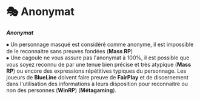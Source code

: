 # 🎭 Anonymat

_**Anonymat**_



⦁ Un personnage masqué est considéré comme anonyme, il est impossible de le reconnaitre sans preuves fondées (**Mass RP**) \
⦁ Une cagoule ne vous assure pas l'anonymat à 100%, il est possible que vous soyez reconnu de par une tenue bien précise et très atypique (**Mass RP**) ou encore des expressions répétitives typiques du personnage. Les joueurs de **BlueLine** doivent faire preuve de **FairPlay** et de discernement dans l'utilisation des informations à leurs disposition pour reconnaitre ou non des personnes (**WinRP**) (**Métagaming**).&#x20;
